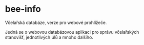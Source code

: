 # bee-info
Včelařská databáze, verze pro webové prohlížeče.

Jedná se o webovou databázovou aplikaci pro správu včelařských stanovišť, jednotlivých úlů a mnoho dalšího.
